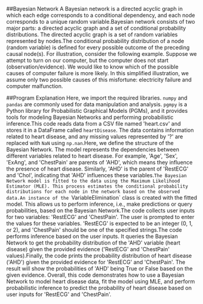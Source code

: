 ##Bayesian Network
A Bayesian network is a directed acyclic graph in which each edge corresponds to a conditional dependency, and each node corresponds to a unique random variable.Bayesian network consists of two major parts: a directed acyclic graph and a set of conditional probability distributions.
The directed acyclic graph is a set of random variables represented by nodes.The conditional probability distribution of a node (random variable) is defined for every possible outcome of the preceding causal node(s).
For illustration, consider the following example. 
Suppose we attempt to turn on our computer, but the computer does not start (observation/evidence). We would like to know which of the possible causes of computer failure is more likely. In this simplified illustration, we assume only two possible causes of this misfortune: electricity failure and computer malfunction.

##Program Explanation
Here, we import the required libraries. `numpy` and `pandas` are commonly used for data manipulation and analysis. `pgmpy` is a Python library for Probabilistic Graphical Models (PGMs), and it provides tools for modeling Bayesian Networks and performing probabilistic inference.This code reads data from a CSV file named 'heart.csv' and stores it in a DataFrame called `heartDisease`. The data contains information related to heart disease, and any missing values represented by '?' are replaced with `NaN` using `np.nan`.Here, we define the structure of the Bayesian Network. The model represents the dependencies between different variables related to heart disease. For example, 'Age', 'Sex', 'ExAng', and 'ChestPain' are parents of 'AHD', which means they influence the presence of heart disease. Similarly, 'AHD' is the parent of 'RestECG' and 'Chol', indicating that 'AHD' influences these variables.`The Bayesian Network model is fitted to the data using the Maximum Likelihood Estimator (MLE). This process estimates the conditional probability distributions for each node in the network based on the observed data.An instance of the `VariableElimination` class is created with the fitted model. This allows us to perform inference, i.e., make predictions or query probabilities, based on the Bayesian Network.The code collects user inputs for two variables: 'RestECG' and 'ChestPain'. The user is prompted to enter the values for these variables. 'RestECG' is expected to be an integer (0, 1, or 2), and 'ChestPain' should be one of the specified strings.The code performs inference based on the user inputs. It queries the Bayesian Network to get the probability distribution of the 'AHD' variable (heart disease) given the provided evidence ('RestECG' and 'ChestPain' values).Finally, the code prints the probability distribution of heart disease ('AHD') given the provided evidence for 'RestECG' and 'ChestPain'. The result will show the probabilities of 'AHD' being True or False based on the given evidence.
Overall, this code demonstrates how to use a Bayesian Network to model heart disease data, fit the model using MLE, and perform probabilistic inference to predict the probability of heart disease based on user inputs for 'RestECG' and 'ChestPain'.
